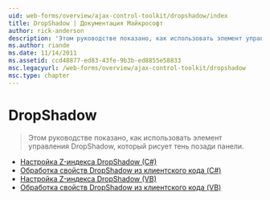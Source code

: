 ```yaml
---
uid: web-forms/overview/ajax-control-toolkit/dropshadow/index
title: DropShadow | Документация Майкрософт
author: rick-anderson
description: 'Этом руководстве показано, как использовать элемент управления DropShadow, который рисует тень позади панели.'
ms.author: riande
ms.date: 11/14/2011
ms.assetid: ccd48877-ed83-43fe-9b3b-ed8855e58833
msc.legacyurl: /web-forms/overview/ajax-control-toolkit/dropshadow
msc.type: chapter
---
```

<a name="dropshadow"></a>DropShadow
====================
> Этом руководстве показано, как использовать элемент управления DropShadow, который рисует тень позади панели.


- [Настройка Z-индекса DropShadow (C#)](adjusting-the-z-index-of-a-dropshadow-cs.md)
- [Обработка свойств DropShadow из клиентского кода (C#)](manipulating-dropshadow-properties-from-client-code-cs.md)
- [Настройка Z-индекса DropShadow (VB)](adjusting-the-z-index-of-a-dropshadow-vb.md)
- [Обработка свойств DropShadow из клиентского кода (VB)](manipulating-dropshadow-properties-from-client-code-vb.md)
